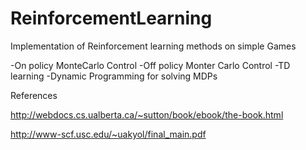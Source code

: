 ReinforcementLearning
=====================

Implementation of Reinforcement learning methods on simple Games 

-On policy MonteCarlo Control
-Off policy Monter Carlo Control
-TD learning
-Dynamic Programming for solving MDPs


References

http://webdocs.cs.ualberta.ca/~sutton/book/ebook/the-book.html

http://www-scf.usc.edu/~uakyol/final_main.pdf

